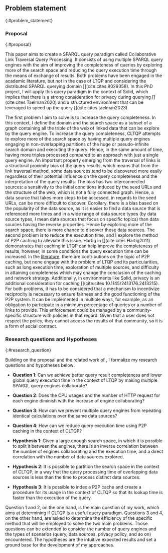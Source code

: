 ## Problem statement
{:#problem_statement}

### Proposal
{:#proposal}

This paper aims to create a SPARQL query paradigm called Collaborative Link Traversal Query Processing.
It consists of using multiple SPARQL query engines with the aim of improving the completeness
of queries by exploring more of the search space and reducing the query execution time through the means of exchange of results.
Both problems have been engaged in the academic literature, but not in the case of LTQP and considering the distributed SPARQL querying domain [](cite:cites 8029358).
In this PhD project, I will apply this query paradigm in the context of Solid, 
which implies that there is a strong consideration for privacy during querying [](cite:cites Taelman2020)
and a structured environment that can be leveraged to speed up the query [](cite:cites taelman2023).


The first problem I aim to solve is to increase the query completeness.
In this context, I define the domain and the search space as a subset of a graph containing all the triple of the web of linked data
that can be explore by the query engine.
To increase the query completeness, CLTQP attempts to explore more of the search space by having multiple query engines engaging in 
non-overlapping partitions of the huge or pseudo-infinite search domain and executing the query.
Hence, in the same amount of time, having more triples processed compared to an approach with just a single query engine.
An important property emerging from the traversal of links is a structural proximity bias of the query results, which
means that from the link traversal method, some data sources tend to be discovered more easily regardless of their potential
influence on the query completeness and the interpretation of the query results.
The bias has two interconnected sources: a sensitivity to the initial conditions induced by the seed URLs and the structure of the web,
which is not a fully connected graph.
Hence, a data source that takes more steps to be accessed, in regards to the seed URLs, can be more difficult to discover.
Corollary, there is a bias based on the popularity of the data source, as it is easier to find a data source that is
referenced more times and in a wide range of data source types (by data source types, I mean data sources that focus on specific topics)
than data sources having the reverse properties.
Hence by exploring more of the search space, there is more chance to discover those data sources.
The second problem is to reduce the execution time, and I explore the method of P2P caching to alleviate this issue.
Hartig in [](cite:cites Hartig2011) demonstrates that caching in LTQP can help improve the completeness of results,
however, in some conditions the query execution time can be increased.
In the [literature](#literature_review_P2P_caching), there are contributions on the topic of P2P caching,
but none engage with the problem of LTQP and its particularities,
such as long execution time, exploration of multiple sources, and difficulty in attaining completeness
which may change the conclusion of the caching and network strategy.
Additionally, in environments like Solid, privacy is an additional consideration for caching [](cite:cites 10.1145/2413176.2413215).
For both problems, it has to be considered that a mechanism to incentivize reciprocity is necessary to ensure fairness and the good functioning of the P2P system.
It can be implemented in multiple ways, for example, as an obligation to participate in a minimum percentage of queries or
a number of links to provide.
This enforcement could be managed by a community-specific structure with policies in that regard.
Given that a user does not respect the policy, they cannot access the results of that community,
so it is a form of social contract.


### Research questions and Hypotheses
{:#research_question}

Building on the proposal and the related work of [](#litterature_review),
I formalize my research questions and hypotheses below:

- **Question 1**: Can we achieve better query result completeness
and lower global query execution time in the context of LTQP by making multiple SPARQL query engines collaborate?

- **Question 2**: Does the CPU usages and the number of HTTP request for each engine diminish with the increase of engine collaborating?

- **Question 3**: How can we prevent multiple query engines from repeating identical calculations over the same data sources?

- **Question 4**: How can we reduce query execution time using P2P caching in the context of CLTQP?

- **Hypothesis 1**: Given a large enough search space, in which it is possible to split it between the engines, 
there is an inverse correlation between the number of engines collaborating and 
the execution time, and a direct correlation with the number of data sources explored. 

- **Hypothesis 2**: It is possible to partition the search space in the context of CLTQP,
in a way that the query processing time of overlapping data sources is less than the time to process distinct data sources.

- **Hypothesis 3**: It is possible to index a P2P cache and create a procedure for its usage in the context of CLTQP
so that its lookup time is faster than the execution of the query.


Question 1 and 2, on the one hand, is the main question of my work, which aims at determining if CLTQP is a useful query paradigm.
Questions 3 and 4, on the other hand, are asked to determine the efficiency of the specific method 
that will be employed to solve the two main problems.
Those questions can be extended to consider the number
of query engines and the types of scenarios (query, data sources, privacy policy, and so on) encountered.
The hypotheses are the intuitive expected results and set a ground base for the development of my approaches.
